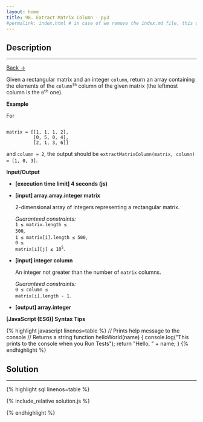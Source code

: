 ```yaml
---
layout: home
title: 98. Extract Matrix Column - py3
#permalink: index.html # in case of we remove the index.md file, this doc will be the index page
---
```


<div class="row">
<div class="columnStmt" markdown="1">

## Description

---

[Back -> ](../README.md)

Given a rectangular matrix and an integer <code>column</code>, return an array containing the elements of the <code>column<sup>th</sup></code> column of the given matrix (the leftmost column is the <code>0<sup>th</sup></code> one).

**Example**

For

<code type='preformat'>
matrix = [[1, 1, 1, 2], 
          [0, 5, 0, 4], 
          [2, 1, 3, 6]]
</code>

and <code>column = 2</code>, the output should be
<code>extractMatrixColumn(matrix, column) = [1, 0, 3]</code>.

**Input/Output**

- **[execution time limit] 4 seconds (js)**

- **[input] array.array.integer matrix**

  2-dimensional array of integers representing a rectangular matrix.<br>

  _Guaranteed constraints:_<br>
  <code>1 ≤ matrix.length ≤ 500</code>,<br> <code>1 ≤ matrix[i].length ≤ 500</code>,<br> <code>0 ≤ matrix[i][j] ≤ 10<sup>5</sup></code>.

* **[input] integer column**

  An integer not greater than the number of <code>matrix</code> columns.

  _Guaranteed constraints:_<br>
  <code>0 ≤ column ≤ matrix[i].length - 1</code>.

* **[output] array.integer**

**[JavaScript (ES6)] Syntax Tips**

{% highlight javascript linenos=table %}
// Prints help message to the console
// Returns a string
function helloWorld(name) {
console.log("This prints to the console when you Run Tests");
return "Hello, " + name;
}
{% endhighlight %}

</div>
<div class="columnSol" markdown="1">

## Solution

---

{% highlight sql linenos=table %}

{% include_relative solution.js %}

{% endhighlight %}

</div>
</div>
